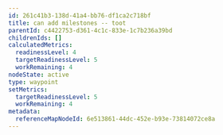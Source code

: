 ```yaml
---
id: 261c41b3-138d-41a4-bb76-df1ca2c718bf
title: can add milestones -- toot
parentId: c4422753-d361-4c1c-833e-1c7b236a39bd
childrenIds: []
calculatedMetrics:
  readinessLevel: 4
  targetReadinessLevel: 5
  workRemaining: 4
nodeState: active
type: waypoint
setMetrics:
  targetReadinessLevel: 5
  workRemaining: 4
metadata:
  referenceMapNodeId: 6e513861-44dc-452e-b93e-73814072ce8a
---
```

